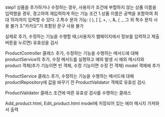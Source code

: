 step1
상품을 추가하거나 수정하는 경우, 사용자가 조건에 부합하지 않는 상품 이름을 입력했을 경우, 경고하여 재입력하게 하는 기능
조건
1.상품 이름은 공백을 포함하여 최대 15자까지 입력할 수 있다.
2.특수 문자
가능: ( ), [ ], +, -, &, /, _
그 외 특수 문자 사용 불가
3."카카오"가 포함된 문구 사용 불가

실제로 추가, 수정하는 기능을 수행할 때,(사용자가 웹페이지에서 정보를 입력하고 제출버튼을 누르면) 유효성을 검사

ProductController 클래스
추가, 수정하는 기능을 수행하는 메서드에 대해 productService의 추가, 수정 메서드를 실행하고 예외 발생 시 
예외 메시지와 product 객체(추가 기능이면 빈 객체, 수정 기능이면 수정 전 객체) model 객체에 추가

ProductService 클래스
추가, 수정하는 기능을 수행하는 메서드에 대해 productRepository에 값을 바꾸기 전 ProductValidator 객체로 유효성 검사.

ProductValidator 클래스
조건에 따른 유효성 검사를 수행하는 클래스

Add_product.html, Edit_product.html
model에 저장되어 있는 에러 메시지 가져와서 출력

